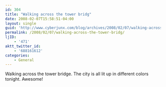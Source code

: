 ```yaml
---
id: 304
title: "Walking across the tower bridg"
date: 2008-02-07T15:58:51-04:00
layout: single
guid: 'http://www.cyberjunx.com/blog/archives/2008/02/07/walking-across-the-tower-bridg/'
permalink: /2008/02/07/walking-across-the-tower-bridg/
ljID:
    - '471'
aktt_twitter_id:
    - '688161612'
categories:
    - General
---
```


Walking across the tower bridge. The city is all lit up in different colors tonight. Awesome!